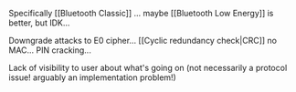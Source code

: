 
Specifically [[Bluetooth Classic]] ... maybe [[Bluetooth Low Energy]] is better, but IDK...

Downgrade attacks to E0 cipher... [[Cyclic redundancy check|CRC]] no MAC... PIN cracking...

Lack of visibility to user about what's going on (not necessarily a protocol issue! arguably an implementation problem!)